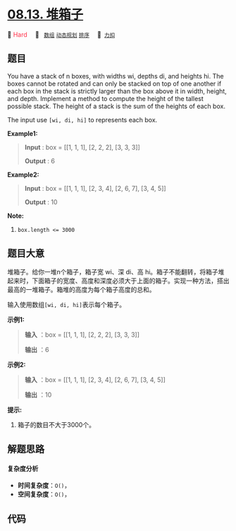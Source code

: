 # [08.13. 堆箱子](https://2xiao.github.io/leetcode-js/interview/i_08.13.html)

🔴 <font color=#ff334b>Hard</font>&emsp; 🔖&ensp; [`数组`](/tag/array.md) [`动态规划`](/tag/dynamic-programming.md) [`排序`](/tag/sorting.md)&emsp; 🔗&ensp;[`力扣`](https://leetcode.cn/problems/pile-box-lcci)

## 题目

You have a stack of n boxes, with widths wi, depths di, and heights hi. The
boxes cannot be rotated and can only be stacked on top of one another if each
box in the stack is strictly larger than the box above it in width, height,
and depth. Implement a method to compute the height of the tallest possible
stack. The height of a stack is the sum of the heights of each box.

The input use `[wi, di, hi]` to represents each box.

**Example1:**

> 
> 
> 
> 
> 
> **Input** : box = [[1, 1, 1], [2, 2, 2], [3, 3, 3]]
> 
> **Output** : 6

**Example2:**

> 
> 
> 
> 
> 
> **Input** : box = [[1, 1, 1], [2, 3, 4], [2, 6, 7], [3, 4, 5]]
> 
> **Output** : 10
> 
> 

**Note:**

  1. `box.length <= 3000`


## 题目大意

堆箱子。给你一堆n个箱子，箱子宽 wi、深 di、高
hi。箱子不能翻转，将箱子堆起来时，下面箱子的宽度、高度和深度必须大于上面的箱子。实现一种方法，搭出最高的一堆箱子。箱堆的高度为每个箱子高度的总和。

输入使用数组`[wi, di, hi]`表示每个箱子。

**示例1:**

> 
> 
> 
> 
> 
> **输入** ：box = [[1, 1, 1], [2, 2, 2], [3, 3, 3]]
> 
> **输出** ：6
> 
> 

**示例2:**

> 
> 
> 
> 
> 
> **输入** ：box = [[1, 1, 1], [2, 3, 4], [2, 6, 7], [3, 4, 5]]
> 
> **输出** ：10
> 
> 

**提示:**

  1. 箱子的数目不大于3000个。


## 解题思路

#### 复杂度分析

- **时间复杂度**：`O()`，
- **空间复杂度**：`O()`，

## 代码

```javascript

```